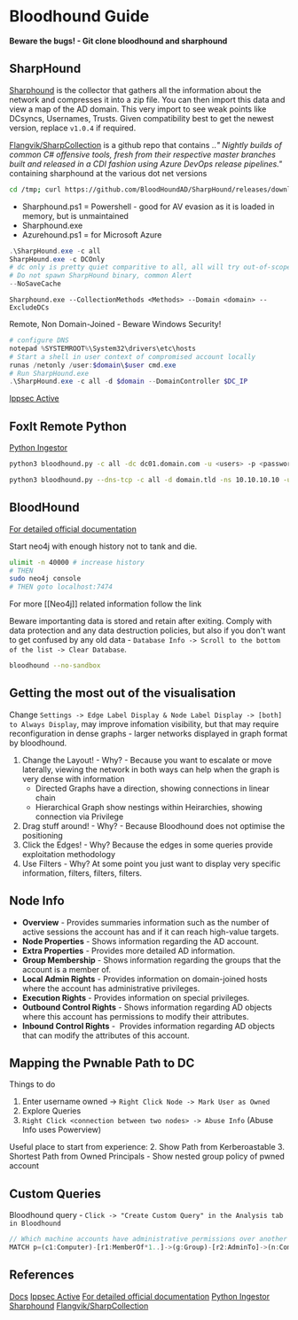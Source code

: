 # Bloodhound Guide

**Beware the bugs! - Git clone bloodhound and sharphound**

## SharpHound

[Sharphound](https://github.com/BloodHoundAD/BloodHound/tree/master/Collectors) is the collector that gathers all the information about the network and compresses it into a zip file. You can then import this data and view a map of the AD domain. This very import to see weak points like DCsyncs, Usernames, Trusts. Given compatibility best to get the newest version, replace `v1.0.4` if required.

[Flangvik/SharpCollection](https://github.com/Flangvik/SharpCollection) is  a github repo that contains ..*"
Nightly builds of common C# offensive tools, fresh from their respective master branches built and released in a CDI fashion using Azure DevOps release pipelines."* containing sharphound at the various dot net versions


```bash
cd /tmp; curl https://github.com/BloodHoundAD/SharpHound/releases/download/v1.0.4/SharpHound-v1.0.4.zip -oL SharpHound.zip
```

- Sharphound.ps1 = Powershell - good for AV evasion as it is loaded in memory, but is unmaintained 
- Sharphound.exe 
- Azurehound.ps1 = for Microsoft Azure

```powershell
.\SharpHound.exe -c all
SharpHound.exe -c DCOnly
# dc only is pretty quiet comparitive to all, all will try out-of-scope machine, all machines in the domain..
# Do not spawn SharpHound binary, common Alert 
--NoSaveCache 
```

```batch
Sharphound.exe --CollectionMethods <Methods> --Domain <domain> --ExcludeDCs
```

Remote, Non Domain-Joined - Beware Windows Security!
```powershell
# configure DNS
notepad %SYSTEMROOT%\System32\drivers\etc\hosts
# Start a shell in user context of compromised account locally
runas /netonly /user:$domain\$user cmd.exe
# Run SharpHound.exe
.\SharpHound.exe -c all -d $domain --DomainController $DC_IP
```
[Ippsec Active](https://www.youtube.com/watch?v=jUc1J31DNdw)

## FoxIt Remote Python 

[Python Ingestor](https://github.com/fox-it/BloodHound.py)

```bash
python3 bloodhound.py -c all -dc dc01.domain.com -u <users> -p <password> -ns $IP
```

```bash
python3 bloodhound.py --dns-tcp -c all -d domain.tld -ns 10.10.10.10 -u $compromisedUser -p 'password'
```


## BloodHound

[For detailed official documentation](https://bloodhound.readthedocs.io/en/latest/data-analysis/bloodhound-gui.html)

Start neo4j with enough history not to tank and die.
```bash
ulimit -n 40000 # increase history
# THEN
sudo neo4j console
# THEN goto localhost:7474
```
For more [[Neo4j]] related information follow the link

Beware importanting data is stored and retain after exiting. Comply with data protection and any data destruction policies, but also if you don't want to get confused by any old data - `Database Info -> Scroll to the bottom of the list -> Clear Database`.

```bash
bloodhound --no-sandbox
```

## Getting the most out of the visualisation 

Change `Settings -> Edge Label Display & Node Label Display -> [both] to Always Display`, may improve infomation visibility, but that may require reconfiguration in dense graphs - larger networks displayed in graph format by bloodhound.


1. Change the Layout! - Why? - Because you want to escalate or move laterally, viewing the network in both ways can help when the graph is very dense with information
	- Directed Graphs have a direction, showing connections in linear chain
	- Hierarchical Graph show nestings within Heirarchies, showing connection via Privilege
2. Drag stuff around! - Why? - Because Bloodhound does not optimise the positioning
3. Click the Edges! - Why? Because the edges in some queries provide exploitation methodology
4. Use Filters - Why? At some point you just want to display very specific information, filters, filters, filters. 

## Node Info
-   **Overview** - Provides summaries information such as the number of active sessions the account has and if it can reach high-value targets.  
-   **Node Properties** - Shows information regarding the AD account. 
-   **Extra Properties** - Provides more detailed AD information.
-   **Group Membership** - Shows information regarding the groups that the account is a member of.  
-   **Local Admin Rights** - Provides information on domain-joined hosts where the account has administrative privileges.  
-   **Execution Rights** - Provides information on special privileges.  
-   **Outbound Control Rights** - Shows information regarding AD objects where this account has permissions to modify their attributes.  
-   **Inbound Control Rights** -  Provides information regarding AD objects that can modify the attributes of this account.


## Mapping the Pwnable Path to DC
Things to do
1. Enter username owned -> `Right Click Node -> Mark User as Owned`
1. Explore Queries
1. `Right Click <connection between two nodes> -> Abuse Info` (Abuse Info uses Powerview)

Useful place to start from experience:
2. Show Path from Kerberoastable
3. Shortest Path from Owned Principals - Show nested group policy of pwned account

## Custom Queries

Bloodhound query - `Click -> "Create Custom Query" in the Analysis tab in Bloodhound`


```js
// Which machine accounts have administrative permissions over another
MATCH p=(c1:Computer)-[r1:MemberOf*1..]->(g:Group)-[r2:AdminTo]->(n:Computer) RETURN p
```

## References

[Docs](https://bloodhound.readthedocs.io/en/latest/data-analysis/bloodhound-gui.html)
[Ippsec Active](https://www.youtube.com/watch?v=jUc1J31DNdw)
[For detailed official documentation](https://bloodhound.readthedocs.io/en/latest/data-analysis/bloodhound-gui.html)
[Python Ingestor](https://github.com/fox-it/BloodHound.py)
[Sharphound](https://github.com/BloodHoundAD/BloodHound/tree/master/Collectors)
[Flangvik/SharpCollection](https://github.com/Flangvik/SharpCollection) 